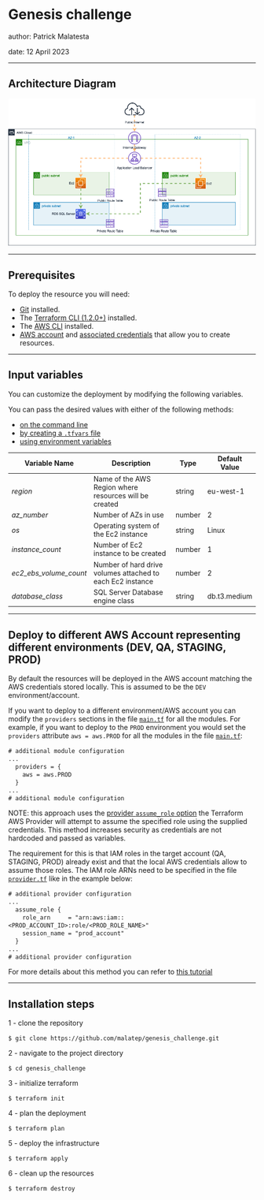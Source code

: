 
# Genesis challenge

author: Patrick Malatesta

date: 12 April 2023

---

## Architecture Diagram
![Architecture Diagram](./image/arch_diagram.png)

---

## Prerequisites

To deploy the resource you will need:

- [Git](https://git-scm.com/book/en/v2/Getting-Started-Installing-Git) installed.
- The [Terraform CLI (1.2.0+)](https://developer.hashicorp.com/terraform/tutorials/aws-get-started/install-cli) installed.
- The [AWS CLI](https://docs.aws.amazon.com/cli/latest/userguide/install-cliv2.html) installed.
- [AWS account](https://aws.amazon.com/free) and [associated credentials](https://docs.aws.amazon.com/general/latest/gr/aws-sec-cred-types.html) that allow you to create resources.

---

## Input variables

You can customize the deployment by modifying the following variables. 

You can pass the desired values with either of the following methods:

- [on the command line](https://developer.hashicorp.com/terraform/language/values/variables#variables-on-the-command-line)
- [by creating a `.tfvars` file](https://developer.hashicorp.com/terraform/language/values/variables#variables-on-the-command-line)
- [using environment variables](https://developer.hashicorp.com/terraform/language/values/variables#variables-on-the-command-line)


| Variable Name        | Description                                                | Type   | Default Value |
|----------------------|------------------------------------------------------------|--------|---------------|
| *region*               | Name of the AWS Region where resources will be created     | string | eu-west-1     |
| *az_number*          | Number of AZs in use                                       | number | 2             |
| *os*                | Operating system of the Ec2 instance                       | string | Linux         |
| *instance_count*       | Number of Ec2 instance to be created                       | number | 1             |
| *ec2_ebs_volume_count* | Number of hard drive volumes attached to each Ec2 instance | number | 2             |
| *database_class*       | SQL Server Database engine class                           | string | db.t3.medium  |

---

## Deploy to different AWS Account representing different environments (DEV, QA, STAGING, PROD)

By default the resources will be deployed in the AWS account matching the AWS credentials stored locally. This is assumed to be the `DEV` environment/account.

If you want to deploy to a different environment/AWS account you can modify the `providers` sections in the file [`main.tf`](main.tf) for all the modules. For example, if you want to deploy to the `PROD` environment you would set the `providers` attribute `aws = aws.PROD` for all the modules in the file [`main.tf`](main.tf):

```
# additional module configuration
... 
  providers = {
    aws = aws.PROD 
  }
...
# additional module configuration
```

NOTE: this approach uses the [provider `assume_role` option](https://registry.terraform.io/providers/hashicorp/aws/latest/docs#assuming-an-iam-role) the Terraform AWS Provider will attempt to assume the specified role using the supplied credentials. This method increases security as credentials are not hardcoded and passed as variables. 

The requirement for this is that IAM roles in the target account (QA, STAGING, PROD) already exist and that the local AWS credentials allow to assume those roles. The IAM role ARNs need to be specified in the file [`provider.tf`](provider.tf) like in the example below:

```
# additional provider configuration
...
  assume_role {
    role_arn     = "arn:aws:iam::<PROD_ACCOUNT_ID>:role/<PROD_ROLE_NAME>"
    session_name = "prod_account"
  }
...
# additional provider configuration
```

For more details about this method you can refer to [this tutorial](https://developer.hashicorp.com/terraform/tutorials/aws/aws-assumerole)

---

## Installation steps

1 - clone the repository

```
$ git clone https://github.com/malatep/genesis_challenge.git
```

2 - navigate to the project directory
```
$ cd genesis_challenge
```
3 - initialize terraform 
```
$ terraform init
```
4 - plan the deployment
```
$ terraform plan
```
5 - deploy the infrastructure
```
$ terraform apply
```
6 - clean up the resources
```
$ terraform destroy
```

